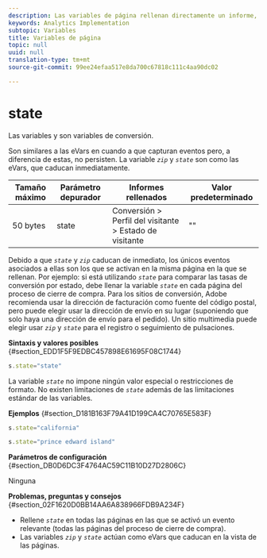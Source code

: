 ```yaml
---
description: Las variables de página rellenan directamente un informe, como pageName, Props de lista, Variables de lista, etc.
keywords: Analytics Implementation
subtopic: Variables
title: Variables de página
topic: null
uuid: null
translation-type: tm+mt
source-git-commit: 99ee24efaa517e8da700c67818c111c4aa90dc02

---
```



# state

Las variables y son variables de conversión.


<!-- 

state.xml

 -->

Son similares a las eVars en cuando a que capturan eventos pero, a diferencia de estas, no persisten. La variable *`zip`* y *`state`* son como las eVars, que caducan inmediatamente.

| Tamaño máximo | Parámetro depurador | Informes rellenados | Valor predeterminado |
|---|---|---|---|
| 50 bytes | state | Conversión &gt; Perfil del visitante &gt; Estado de visitante | "" |

Debido a que *`state`* y *`zip`* caducan de inmediato, los únicos eventos asociados a ellas son los que se activan en la misma página en la que se rellenan. Por ejemplo: si está utilizando *`state`* para comparar las tasas de conversión por estado, debe llenar la variable *`state`* en cada página del proceso de cierre de compra. Para los sitios de conversión, Adobe recomienda usar la dirección de facturación como fuente del código postal, pero puede elegir usar la dirección de envío en su lugar (suponiendo que solo haya una dirección de envío para el pedido). Un sitio multimedia puede elegir usar *`zip`* y *`state`* para el registro o seguimiento de pulsaciones.

**Sintaxis y valores posibles** {#section_EDD1F5F9EDBC457898E61695F08C1744}

```js
s.state="state"
```

La variable *`state`* no impone ningún valor especial o restricciones de formato. No existen limitaciones de *`state`* además de las limitaciones estándar de las variables.

**Ejemplos** {#section_D181B163F79A41D199CA4C70765E583F}

```js
s.state="california" 
```

```js
s.state="prince edward island"
```

**Parámetros de configuración** {#section_DB0D6DC3F4764AC59C11B10D27D2806C}

Ninguna

**Problemas, preguntas y consejos** {#section_02F1620D0BB14AA6A838966FDB9A234F}

* Rellene *`state`* en todas las páginas en las que se activó un evento relevante (todas las páginas del proceso de cierre de compra).
* Las variables *`zip`* y *`state`* actúan como eVars que caducan en la vista de las páginas.
